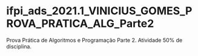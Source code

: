 # ifpi_ads_2021.1_VINICIUS_GOMES_PROVA_PRATICA_ALG_Parte2
Prova Prática de Algoritmos e Programação Parte 2. Atividade 50% de disciplina.
